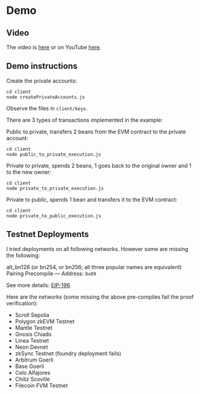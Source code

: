 # Demo

## Video

The video is [here](./Sarma.mp4) or on YouTube [here](https://youtu.be/TQwNU1_pgeE).

## Demo instructions

Create the private accounts:
```
cd client
node createPrivateAccounts.js
```
Observe the files in ```client/keys```.

There are 3 types of transactions implemented in the example:

Public to private, transfers 2 beans from the EVM contract to the private account:
```
cd client
node public_to_private_execution.js
```

Private to private, spends 2 beans, 1 goes back to the original owner and 1 to the new owner:
```
cd client
node private_to_private_execution.js
```

Private to public, spends 1 bean and transfers it to the EVM contract:
```
cd client
node private_to_public_execution.js
```

## Testnet Deployments

I tried deployments on all following networks. However some are missing the following:

alt_bn128 (or bn254, or bn256; all three popular names are equivalent) Pairing Precompile — Address: ```0x09```

See more details: [EIP-196](https://eips.ethereum.org/EIPS/eip-196).

Here are the networks (some missing the above pre-compiles fail the proof verification):

- Scroll Sepolia
- Polygon zkEVM Testnet
- Mantle Testnet
- Gnosis Chiado
- Linea Testnet
- Neon Devnet
- zkSync Testnet (foundry deployment fails)
- Arbitrum Goerli
- Base Goerli
- Celo Alfajores
- Chiliz Scoville
- Filecoin FVM Testnet
